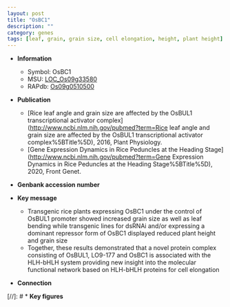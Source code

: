 ```yaml
---
layout: post
title: "OsBC1"
description: ""
category: genes
tags: [leaf, grain, grain size, cell elongation, height, plant height]
---
```


* **Information**  
    + Symbol: OsBC1  
    + MSU: [LOC_Os09g33580](http://rice.plantbiology.msu.edu/cgi-bin/ORF_infopage.cgi?orf=LOC_Os09g33580)  
    + RAPdb: [Os09g0510500](http://rapdb.dna.affrc.go.jp/viewer/gbrowse_details/irgsp1?name=Os09g0510500)  

* **Publication**  
    + [Rice leaf angle and grain size are affected by the OsBUL1 transcriptional activator complex](http://www.ncbi.nlm.nih.gov/pubmed?term=Rice leaf angle and grain size are affected by the OsBUL1 transcriptional activator complex%5BTitle%5D), 2016, Plant Physiology.
    + [Gene Expression Dynamics in Rice Peduncles at the Heading Stage](http://www.ncbi.nlm.nih.gov/pubmed?term=Gene Expression Dynamics in Rice Peduncles at the Heading Stage%5BTitle%5D), 2020, Front Genet.

* **Genbank accession number**  

* **Key message**  
    + Transgenic rice plants expressing OsBC1 under the control of OsBUL1 promoter showed increased grain size as well as leaf bending while transgenic lines for dsRNAi and/or expressing a dominant repressor form of OsBC1 displayed reduced plant height and grain size
    + Together, these results demonstrated that a novel protein complex consisting of OsBUL1, LO9-177 and OsBC1 is associated with the HLH-bHLH system providing new insight into the molecular functional network based on HLH-bHLH proteins for cell elongation

* **Connection**  

[//]: # * **Key figures**  


